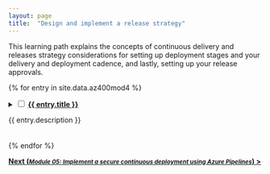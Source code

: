 ```yaml
---
layout: page
title:  "Design and implement a release strategy"
---
```


This learning path explains the concepts of continuous delivery and releases strategy considerations for setting up deployment stages and your delivery and deployment cadence, and lastly, setting up your release approvals.

{% for entry in site.data.az400mod4 %}
<details style="margin-bottom:20px;">
    <summary>
        <input class="box" type="checkbox" id="{{ entry.chkbxid }}" name="{{ entry.chkbxid }}"/>
        <a href='{{ entry.url }}' target='_blank'>
            <strong>{{ entry.title }}</strong></a>
        <p>{{ entry.description }}</p>
    </summary>
    {% for mod in entry.mods %}<input type="checkbox" class="box" id="{{ mod.chkbxid }}"  name="{{ mod.chkbxid }}" /> <a href='{{ mod.url }}' target='_blank'>{{ mod.title }}</a><br />
    {% endfor %}
</details>
{% endfor %}

[**Next (<small>_Module 05: Implement a secure continuous deployment using Azure Pipelines_</small>) >**](Mod05)
